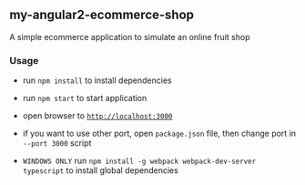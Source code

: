 ## my-angular2-ecommerce-shop

A simple ecommerce application to simulate an online fruit shop


### Usage

- run `npm install` to install dependencies
- run `npm start` to start application
- open browser to [`http://localhost:3000`](http://localhost:3000)

- if you want to use other port, open `package.json` file, then change port in `--port 3000` script
- `WINDOWS ONLY` run `npm install -g webpack webpack-dev-server typescript` to install global dependencies

